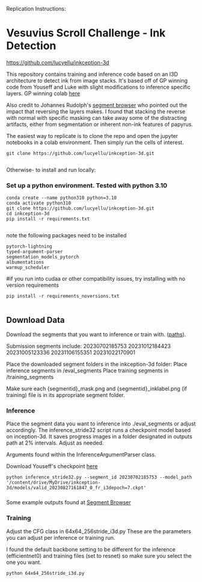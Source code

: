 Replication Instructions:

# Vesuvius Scroll Challenge - Ink Detection

https://github.com/lucyellu/inkception-3d

This repository contains training and inference code based on an I3D architecture to detect ink from image stacks.
It's based off of GP winning code from Youseff and Luke with slight modifications to inference specific layers. 
GP winning colab [here](https://colab.research.google.com/drive/11gF1YEAAknr_bTvBKp8eX7GSSjs9WQgN?usp=sharing)

Also credit to Johannes Rudolph's [segment browser](https://vesuvius.virtual-void.net/) who pointed out the impact that reversing the layers makes. 
I found that stacking the reverse with normal with specific masking can take away some of the distracting artifacts, either from segmentation or inherent non-ink features of papyrus. 

The easiest way to replicate is to clone the repo and open the jupyter notebooks in a colab environment. 
Then simply run the cells of interest. 

```
git clone https://github.com/lucyellu/inkception-3d.git


```

Otherwise- to install and run locally:

### Set up a python environment. Tested with python 3.10

```
conda create --name python310 python=3.10
conda activate python310
git clone https://github.com/lucyellu/inkception-3d.git
cd inkception-3d
pip install -r requirements.txt


```
note the following packages need to be installed

```
pytorch-lightning   
typed-argument-parser   
segmentation_models_pytorch   
albumentations   
warmup_scheduler   
```

#if you run into cudaa or other compatibility issues, try installing with no version requirements

```
pip install -r requirements_noversions.txt


```

## Download Data
Download the segments that you want to inference or train with. ([paths](http://dl.ash2txt.org/full-scrolls/Scroll1.volpkg/paths/)).   

Submission segments include: 
    20230702185753 
    20231012184423 
    20231005123336 
    20231106155351
    20231022170901
    
Place the downloaded segment folders in the inkception-3d folder:
    Place inference segments in /eval_segments
    Place training segments in /training_segments
    
Make sure each {segmentid}_mask.png and {segmentid}_inklabel.png (if training) file is in its appropriate segment folder.

### Inference
Place the segment data you want to inference into ./eval_segments or adjust accordingly.
The inference_stride32 script runs a checkpoint model based on inception-3d. It saves progress images in a folder designated in outputs path at 2% intervals. Adjust as needed. 

Arguments found within the InferenceArgumentParser class.

Download Youseff's checkpoint [here](https://drive.google.com/file/d/1fAGZbVPHW6q1hNiI2E2NKzf6TyELzOC4/view?usp=sharing) 

```
python inference_stride32.py --segment_id 20230702185753 --model_path '/content/drive/MyDrive/inkception-3d/models/valid_20230827161847_0_fr_i3depoch=7.ckpt'
```

###
Some example outputs found at [Segment Browser](https://vesuvius.virtual-void.net/) 

### Training

Adjust the CFG class in 64x64_256stride_i3d.py
These are the parameters you can adjust per inference or training run. 

I found the default backbone setting to be different for the inference (efficientnet0) and training files (set to resnet) so make sure you select the one you want. 

```
python 64x64_256stride_i3d.py
